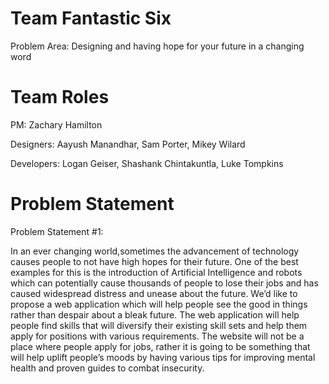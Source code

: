 # Team Fantastic Six

Problem Area: Designing and having hope for your future in a changing word

# Team Roles

PM: Zachary Hamilton

Designers: Aayush Manandhar, Sam Porter, Mikey Wilard

Developers: Logan Geiser, Shashank Chintakuntla, Luke Tompkins

# Problem Statement

Problem Statement #1:

In an ever changing world,sometimes the advancement of technology causes people to not have high hopes for their future. One of the best examples for this is the introduction of Artificial Intelligence and robots which can potentially cause thousands of people to lose their jobs and has caused widespread distress and unease about the future. 
We’d like to propose a web application which will help people see the good in things rather than despair about a bleak future. The web application will help people find skills that will diversify their existing skill sets and help them apply for positions with various requirements. The website will not be a place where people apply for jobs, rather it is going to be something that will help uplift people’s moods by having various tips for improving mental health and proven guides to combat insecurity.
